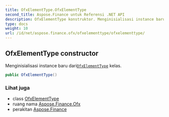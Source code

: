 ```yaml
---
title: OfxElementType.OfxElementType
second_title: Aspose.Finance untuk Referensi .NET API
description: OfxElementType konstruktor. Menginisialisasi instance baru dariOfxElementType kelas.
type: docs
weight: 10
url: /id/net/aspose.finance.ofx/ofxelementtype/ofxelementtype/
---
```

## OfxElementType constructor

Menginisialisasi instance baru dari[`OfxElementType`](../) kelas.

```csharp
public OfxElementType()
```

### Lihat juga

* class [OfxElementType](../)
* ruang nama [Aspose.Finance.Ofx](../../ofxelementtype/)
* perakitan [Aspose.Finance](../../../)


